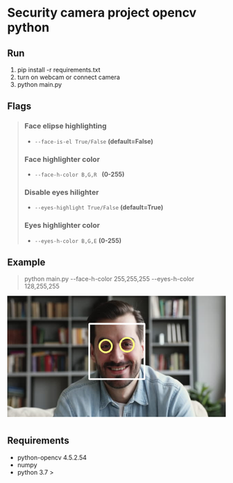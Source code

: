 # Security camera project opencv python

## Run
1. pip install -r requirements.txt 
2. turn on webcam or connect camera
2. python main.py 

## Flags
> ### Face elipse highlighting
> - `--face-is-el True/False` **(default=False)**
> ### Face highlighter color 
> - `--face-h-color B,G,R ` **(0-255)**
> ### Disable eyes hilighter
> - `--eyes-highlight True/False` **(default=True)**
> ### Eyes highlighter color 
> - `--eyes-h-color B,G,E` **(0-255)**

## Example
> python main.py --face-h-color 255,255,255 --eyes-h-color 128,255,255

![How it works](/assets/example.png)

#

## Requirements
* python-opencv 4.5.2.54
* numpy
* python 3.7 > 